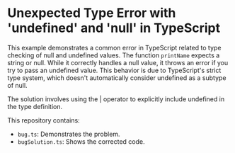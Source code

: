 # Unexpected Type Error with 'undefined' and 'null' in TypeScript

This example demonstrates a common error in TypeScript related to type checking of null and undefined values.  The function `printName` expects a string or null. While it correctly handles a null value, it throws an error if you try to pass an undefined value. This behavior is due to TypeScript's strict type system, which doesn't automatically consider undefined as a subtype of null.

The solution involves using the | operator to explicitly include undefined in the type definition. 

This repository contains:
- `bug.ts`: Demonstrates the problem.
- `bugSolution.ts`: Shows the corrected code.